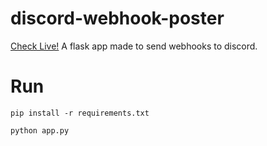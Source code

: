 # discord-webhook-poster
 [Check Live!](https://discord-webhook-poster.vercel.app/)
 A flask app made to send webhooks to discord.

# Run

`pip install -r requirements.txt`

`python app.py`
